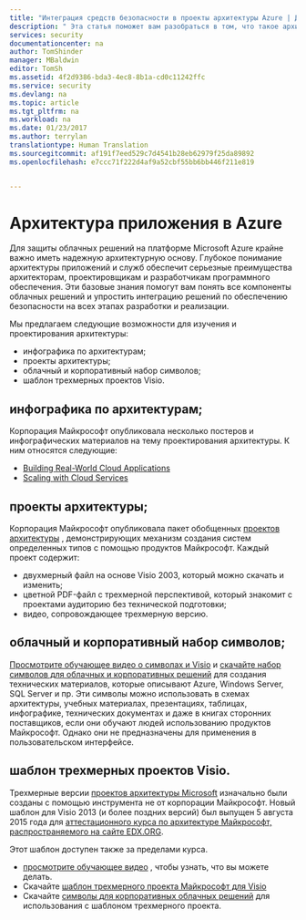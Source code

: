 ```yaml
---
title: "Интеграция средств безопасности в проекты архитектуры Azure | Документация Майкрософт"
description: " Эта статья поможет вам разобраться в том, что такое архитектура приложений и служб в Azure, и упростит интеграцию решений по обеспечению безопасности в процессы разработки и реализации.. "
services: security
documentationcenter: na
author: TomShinder
manager: MBaldwin
editor: TomSh
ms.assetid: 4f2d9386-bda3-4ec8-8b1a-cd0c11242ffc
ms.service: security
ms.devlang: na
ms.topic: article
ms.tgt_pltfrm: na
ms.workload: na
ms.date: 01/23/2017
ms.author: terrylan
translationtype: Human Translation
ms.sourcegitcommit: af191f7eed529c7d4541b28eb62979f25da89892
ms.openlocfilehash: e7ccc71f222d4af9a52cbf55bb6bb446f211e819


---
```

# <a name="application-architecture-on-azure"></a>Архитектура приложения в Azure
Для защиты облачных решений на платформе Microsoft Azure крайне важно иметь надежную архитектурную основу. Глубокое понимание архитектуры приложений и служб обеспечит серьезные преимущества архитекторам, проектировщикам и разработчикам программного обеспечения. Эти базовые знания помогут вам понять все компоненты облачных решений и упростить интеграцию решений по обеспечению безопасности на всех этапах разработки и реализации.

Мы предлагаем следующие возможности для изучения и проектирования архитектуры:

* инфографика по архитектурам;
* проекты архитектуры;
* облачный и корпоративный набор символов;
* шаблон трехмерных проектов Visio.

## <a name="architectural-infographics"></a>инфографика по архитектурам;
Корпорация Майкрософт опубликовала несколько постеров и инфографических материалов на тему проектирования архитектуры. К ним относятся следующие:

* [Building Real-World Cloud Applications](https://azure.microsoft.com/documentation/infographics/building-real-world-cloud-apps/)
* [Scaling with Cloud Services](https://azure.microsoft.com/documentation/infographics/cloud-services/)

## <a name="architectural-blueprints"></a>проекты архитектуры;
Корпорация Майкрософт опубликовала пакет обобщенных [проектов архитектуры](http://aka.ms/azblueprints) , демонстрирующих механизм создания систем определенных типов с помощью продуктов Майкрософт.
Каждый проект содержит:

* двухмерный файл на основе Visio 2003, который можно скачать и изменить;
* цветной PDF-файл с трехмерной перспективой, который знакомит с проектами аудиторию без технической подготовки;
* видео, сопровождающее трехмерную версию.

## <a name="cloud-and-enterprise-symbol-set"></a>облачный и корпоративный набор символов;
[Просмотрите обучающее видео о символах и Visio](http://aka.ms/CnESymbolsVideo) и [скачайте набор символов для облачных и корпоративных решений](http://aka.ms/CnESymbols) для создания технических материалов, которые описывают Azure, Windows Server, SQL Server и пр. Эти символы можно использовать в схемах архитектуры, учебных материалах, презентациях, таблицах, инфографике, технических документах и даже в книгах сторонних поставщиков, если они обучают людей использованию продуктов Майкрософт. Однако они не предназначены для применения в пользовательском интерфейсе.

## <a name="3d-blueprint-visio-template"></a>шаблон трехмерных проектов Visio.
Трехмерные версии [проектов архитектуры Microsoft](http://aka.ms/azblueprints) изначально были созданы с помощью инструмента не от корпорации Майкрософт. Новый шаблон для Visio 2013 (и более поздних версий) был выпущен 5 августа 2015 года для [аттестационного курса по архитектуре Майкрософт, распространяемого на сайте EDX.ORG](../architecture-overview.md#microsoft-architecture-certification-course).

Этот шаблон доступен также за пределами курса.

* [просмотрите обучающее видео](http://aka.ms/3dBlueprintTemplateVideo) , чтобы узнать, что вы можете делать.
* Скачайте [шаблон трехмерного проекта Майкрософт для Visio](http://aka.ms/3DBlueprintTemplate)
* Скачайте [символы для корпоративных облачных решений](../architecture-overview.md#drawing-symbol-and-icon-sets) для использования с шаблоном трехмерного проекта.



<!--HONumber=Jan17_HO4-->


